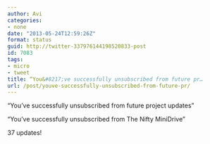 ```yaml
---
author: Avi
categories:
- none
date: "2013-05-24T12:59:26Z"
format: status
guid: http://twitter-337976144198520833-post
id: 7083
tags:
- micro
- tweet
title: “You&#8217;ve successfully unsubscribed from future pr…
url: /post/youve-successfully-unsubscribed-from-future-pr/
---
```

“You&#8217;ve successfully unsubscribed from future project updates”

“You&#8217;ve successfully unsubscribed from The Nifty MiniDrive”

37 updates!